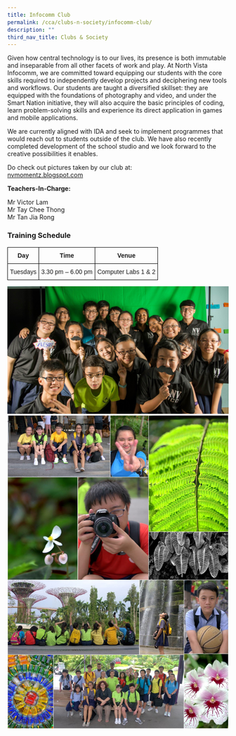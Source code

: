 ```yaml
---
title: Infocomm Club
permalink: /cca/clubs-n-society/infocomm-club/
description: ""
third_nav_title: Clubs & Society
---
```

Given how central technology is to our lives, its presence is both immutable and inseparable from all other facets of work and play. At North Vista Infocomm, we are committed toward equipping our students with the core skills required to independently develop projects and deciphering new tools and workflows. Our students are taught a diversified skillset: they are equipped with the foundations of photography and video, and under the Smart Nation initiative, they will also acquire the basic principles of coding, learn problem-solving skills and experience its direct application in games and mobile applications.

  

We are currently aligned with IDA and seek to implement programmes that would reach out to students outside of the club. We have also recently completed development of the school studio and we look forward to the creative possibilities it enables.  

  

Do check out pictures taken by our club at: <br>
[nvmomentz.blogspot.com](http://nvmomentz.blogspot.sg/)

  

**Teachers-In-Charge:**

Mr Victor Lam   <br>
Mr Tay Chee Thong <br>
Mr Tan Jia Rong

### Training Schedule

<style type="text/css">
.tg  {border-collapse:collapse;border-spacing:0;}
.tg td{border-color:black;border-style:solid;border-width:1px;font-family:Arial, sans-serif;font-size:14px;
  overflow:hidden;padding:10px 5px;word-break:normal;}
.tg th{border-color:black;border-style:solid;border-width:1px;font-family:Arial, sans-serif;font-size:14px;
  font-weight:normal;overflow:hidden;padding:10px 5px;word-break:normal;}
.tg .tg-baqh{text-align:center;vertical-align:top}
.tg .tg-amwm{font-weight:bold;text-align:center;vertical-align:top}
</style>
<table class="tg">
<thead>
  <tr>
    <th class="tg-amwm">Day</th>
    <th class="tg-amwm">Time</th>
    <th class="tg-amwm">Venue</th>
  </tr>
</thead>
<tbody>
  <tr>
    <td class="tg-baqh">Tuesdays</td>
    <td class="tg-baqh"> 3.30 pm – 6.00 pm</td>
    <td class="tg-baqh">Computer Labs 1 &amp; 2</td>
  </tr>
</tbody>
</table>

![](/images/Infocomm1.jpg)
![](/images/Infocomm2.jpg)
